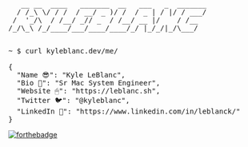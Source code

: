 <pre>
   __ __  ____   _______  __   ___   _  _______
  / /_\ \/ / /  / __/ _ )/ /  / _ | / |/ / ___/
 /  '_/\  / /__/ _// _  / /__/ __ |/    / /__  
/_/\_\ /_/____/___/____/____/_/ |_/_/|_/\___/  
                                                                                    
</pre>

<pre>
~ $ curl kyleblanc.dev/me/

{
  "Name 😎": "Kyle LeBlanc",
  "Bio 🤗": "Sr Mac System Engineer",
  "Website 🖱": "https://leblanc.sh",
  "Twitter 🐦": "@kyleblanc",
  "LinkedIn 📎": "https://www.linkedin.com/in/leblanck/"
}
</pre>

[![forthebadge](https://forthebadge.com/images/badges/powered-by-coffee.svg)](https://www.buymeacoffee.com/kyleblanc)

<!--- ASCII https://patorjk.com/software/taag/#p=display&f=Small%20Slant&t=kYLEBLANC --->
<!--- BADGES https://forthebadge.com --->
